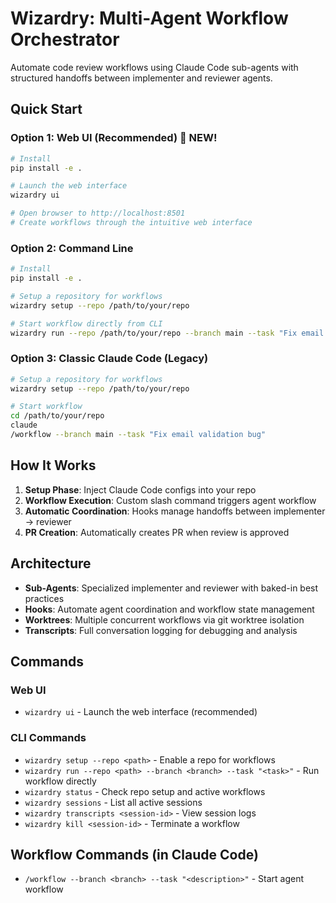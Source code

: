 # Wizardry: Multi-Agent Workflow Orchestrator

Automate code review workflows using Claude Code sub-agents with structured handoffs between implementer and reviewer agents.

## Quick Start

### Option 1: Web UI (Recommended) 🎉 NEW!
```bash
# Install
pip install -e .

# Launch the web interface
wizardry ui

# Open browser to http://localhost:8501
# Create workflows through the intuitive web interface
```

### Option 2: Command Line
```bash
# Install
pip install -e .

# Setup a repository for workflows
wizardry setup --repo /path/to/your/repo

# Start workflow directly from CLI
wizardry run --repo /path/to/your/repo --branch main --task "Fix email validation bug"
```

### Option 3: Classic Claude Code (Legacy)
```bash
# Setup a repository for workflows
wizardry setup --repo /path/to/your/repo

# Start workflow
cd /path/to/your/repo
claude
/workflow --branch main --task "Fix email validation bug"
```

## How It Works

1. **Setup Phase**: Inject Claude Code configs into your repo
2. **Workflow Execution**: Custom slash command triggers agent workflow
3. **Automatic Coordination**: Hooks manage handoffs between implementer → reviewer
4. **PR Creation**: Automatically creates PR when review is approved

## Architecture

- **Sub-Agents**: Specialized implementer and reviewer with baked-in best practices
- **Hooks**: Automate agent coordination and workflow state management
- **Worktrees**: Multiple concurrent workflows via git worktree isolation
- **Transcripts**: Full conversation logging for debugging and analysis

## Commands

### Web UI
- `wizardry ui` - Launch the web interface (recommended)

### CLI Commands
- `wizardry setup --repo <path>` - Enable a repo for workflows
- `wizardry run --repo <path> --branch <branch> --task "<task>"` - Run workflow directly
- `wizardry status` - Check repo setup and active workflows  
- `wizardry sessions` - List all active sessions
- `wizardry transcripts <session-id>` - View session logs
- `wizardry kill <session-id>` - Terminate a workflow

## Workflow Commands (in Claude Code)

- `/workflow --branch <branch> --task "<description>"` - Start agent workflow